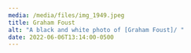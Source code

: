 ```yaml
---
media: /media/files/img_1949.jpeg
title: Graham Foust
alt: "A black and white photo of [Graham Foust]/ "
date: 2022-06-06T13:14:00-0500
---
```

